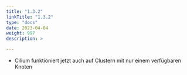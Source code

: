 ```yaml
---
title: "1.3.2"
linkTitle: "1.3.2"
type: "docs"
date: 2023-04-04
weight: 997
description: >

---
```


- Cilium funktioniert jetzt auch auf Clustern mit nur einem verfügbaren Knoten
